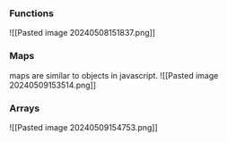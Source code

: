 
### Functions
![[Pasted image 20240508151837.png]]

### Maps
maps are similar to objects in javascript.
![[Pasted image 20240509153514.png]]


### Arrays
![[Pasted image 20240509154753.png]]
